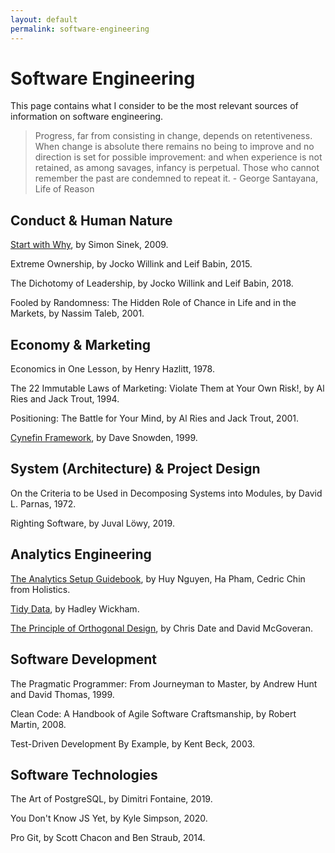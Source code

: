 ```yaml
---
layout: default
permalink: software-engineering
---
```


# Software Engineering

This page contains what I consider to be the most relevant sources of information on software engineering.

> Progress, far from consisting in change, depends on retentiveness. When change is absolute there remains no being to improve and no direction is set for possible improvement: and when experience is not retained, as among savages, infancy is perpetual. Those who cannot remember the past are condemned to repeat it. - George Santayana, Life of Reason

## Conduct & Human Nature

[Start with Why](https://www.youtube.com/watch?v=u4ZoJKF_VuA), by Simon Sinek, 2009.

Extreme Ownership, by Jocko Willink and Leif Babin, 2015.

The Dichotomy of Leadership, by Jocko Willink and Leif Babin, 2018.

Fooled by Randomness: The Hidden Role of Chance in Life and in the Markets, by Nassim Taleb, 2001.

## Economy & Marketing

Economics in One Lesson, by Henry Hazlitt, 1978.

The 22 Immutable Laws of Marketing: Violate Them at Your Own Risk!, by Al Ries and Jack Trout, 1994.

Positioning: The Battle for Your Mind, by Al Ries and Jack Trout, 2001.

[Cynefin Framework](https://en.wikipedia.org/wiki/Cynefin_framework), by Dave Snowden, 1999.

## System (Architecture) & Project Design

On the Criteria to be Used in Decomposing Systems into Modules, by David L. Parnas, 1972.

Righting Software, by Juval Löwy, 2019.

## Analytics Engineering

[The Analytics Setup Guidebook](https://www.holistics.io/books/setup-analytics/start-here-introduction), by Huy Nguyen, Ha Pham, Cedric Chin from Holistics.

[Tidy Data](https://vita.had.co.nz/papers/tidy-data.pdf), by Hadley Wickham.

[The Principle of Orthogonal Design](https://web.archive.org/web/20100224075429/http://www.dbdebunk.com/page/page/622331.htm), by Chris Date and David McGoveran.

## Software Development

The Pragmatic Programmer: From Journeyman to Master, by Andrew Hunt and David Thomas, 1999.

Clean Code: A Handbook of Agile Software Craftsmanship, by Robert Martin, 2008.

Test-Driven Development By Example, by Kent Beck, 2003.

## Software Technologies

The Art of PostgreSQL, by Dimitri Fontaine, 2019.

You Don't Know JS Yet, by Kyle Simpson, 2020.

Pro Git, by Scott Chacon and Ben Straub, 2014.

